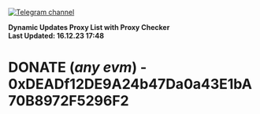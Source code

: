 [![Telegram channel](https://img.shields.io/endpoint?url=https://runkit.io/damiankrawczyk/telegram-badge/branches/master?url=https://t.me/n4z4v0d)](https://t.me/n4z4v0d) 

**Dynamic Updates Proxy List with Proxy Checker**  
**Last Updated: 16.12.23 17:48**

# DONATE (_any evm_) - 0xDEADf12DE9A24b47Da0a43E1bA70B8972F5296F2
